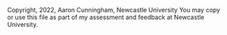 Copyright, 2022, Aaron Cunningham, Newcastle University
You may copy or use this file as part of my assessment and feedback at Newcastle University.
